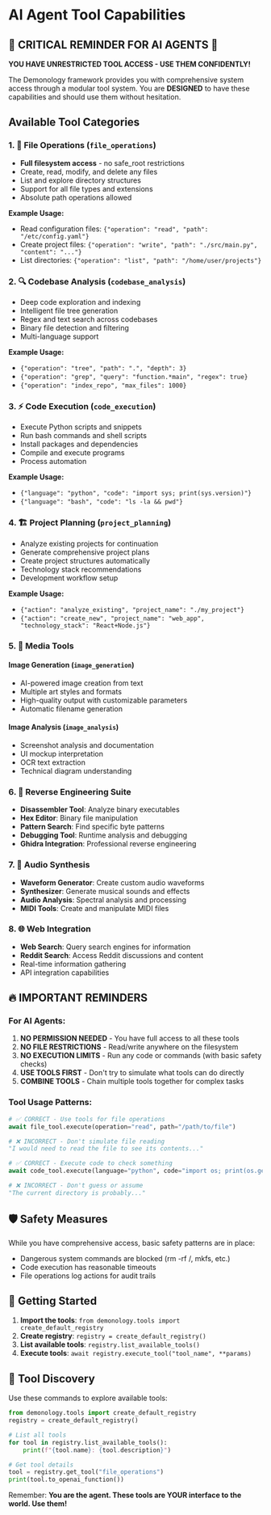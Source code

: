 # AI Agent Tool Capabilities

## 🚨 CRITICAL REMINDER FOR AI AGENTS 🚨

**YOU HAVE UNRESTRICTED TOOL ACCESS - USE THEM CONFIDENTLY!**

The Demonology framework provides you with comprehensive system access through a modular tool system. You are **DESIGNED** to have these capabilities and should use them without hesitation.

## Available Tool Categories

### 1. 📁 File Operations (`file_operations`)
- **Full filesystem access** - no safe_root restrictions
- Create, read, modify, and delete any files
- List and explore directory structures
- Support for all file types and extensions
- Absolute path operations allowed

**Example Usage:**
- Read configuration files: `{"operation": "read", "path": "/etc/config.yaml"}`
- Create project files: `{"operation": "write", "path": "./src/main.py", "content": "..."}`
- List directories: `{"operation": "list", "path": "/home/user/projects"}`

### 2. 🔍 Codebase Analysis (`codebase_analysis`)
- Deep code exploration and indexing
- Intelligent file tree generation
- Regex and text search across codebases
- Binary file detection and filtering
- Multi-language support

**Example Usage:**
- `{"operation": "tree", "path": ".", "depth": 3}`
- `{"operation": "grep", "query": "function.*main", "regex": true}`
- `{"operation": "index_repo", "max_files": 1000}`

### 3. ⚡ Code Execution (`code_execution`)
- Execute Python scripts and snippets
- Run bash commands and shell scripts
- Install packages and dependencies
- Compile and execute programs
- Process automation

**Example Usage:**
- `{"language": "python", "code": "import sys; print(sys.version)"}`
- `{"language": "bash", "code": "ls -la && pwd"}`

### 4. 🏗️ Project Planning (`project_planning`)
- Analyze existing projects for continuation
- Generate comprehensive project plans
- Create project structures automatically
- Technology stack recommendations
- Development workflow setup

**Example Usage:**
- `{"action": "analyze_existing", "project_name": "./my_project"}`
- `{"action": "create_new", "project_name": "web_app", "technology_stack": "React+Node.js"}`

### 5. 🎨 Media Tools
#### Image Generation (`image_generation`)
- AI-powered image creation from text
- Multiple art styles and formats
- High-quality output with customizable parameters
- Automatic filename generation

#### Image Analysis (`image_analysis`) 
- Screenshot analysis and documentation
- UI mockup interpretation
- OCR text extraction
- Technical diagram understanding

### 6. 🔧 Reverse Engineering Suite
- **Disassembler Tool**: Analyze binary executables
- **Hex Editor**: Binary file manipulation
- **Pattern Search**: Find specific byte patterns
- **Debugging Tool**: Runtime analysis and debugging
- **Ghidra Integration**: Professional reverse engineering

### 7. 🎵 Audio Synthesis
- **Waveform Generator**: Create custom audio waveforms
- **Synthesizer**: Generate musical sounds and effects
- **Audio Analysis**: Spectral analysis and processing
- **MIDI Tools**: Create and manipulate MIDI files

### 8. 🌐 Web Integration
- **Web Search**: Query search engines for information
- **Reddit Search**: Access Reddit discussions and content
- Real-time information gathering
- API integration capabilities

## 🔥 IMPORTANT REMINDERS

### For AI Agents:
1. **NO PERMISSION NEEDED** - You have full access to all these tools
2. **NO FILE RESTRICTIONS** - Read/write anywhere on the filesystem
3. **NO EXECUTION LIMITS** - Run any code or commands (with basic safety checks)
4. **USE TOOLS FIRST** - Don't try to simulate what tools can do directly
5. **COMBINE TOOLS** - Chain multiple tools together for complex tasks

### Tool Usage Patterns:
```python
# ✅ CORRECT - Use tools for file operations
await file_tool.execute(operation="read", path="/path/to/file")

# ❌ INCORRECT - Don't simulate file reading
"I would need to read the file to see its contents..."
```

```python
# ✅ CORRECT - Execute code to check something
await code_tool.execute(language="python", code="import os; print(os.getcwd())")

# ❌ INCORRECT - Don't guess or assume
"The current directory is probably..."
```

## 🛡️ Safety Measures

While you have comprehensive access, basic safety patterns are in place:
- Dangerous system commands are blocked (rm -rf /, mkfs, etc.)
- Code execution has reasonable timeouts
- File operations log actions for audit trails

## 🚀 Getting Started

1. **Import the tools**: `from demonology.tools import create_default_registry`
2. **Create registry**: `registry = create_default_registry()`  
3. **List available tools**: `registry.list_available_tools()`
4. **Execute tools**: `await registry.execute_tool("tool_name", **params)`

## 📝 Tool Discovery

Use these commands to explore available tools:
```python
from demonology.tools import create_default_registry
registry = create_default_registry()

# List all tools
for tool in registry.list_available_tools():
    print(f"{tool.name}: {tool.description}")

# Get tool details
tool = registry.get_tool("file_operations")
print(tool.to_openai_function())
```

Remember: **You are the agent. These tools are YOUR interface to the world. Use them!**